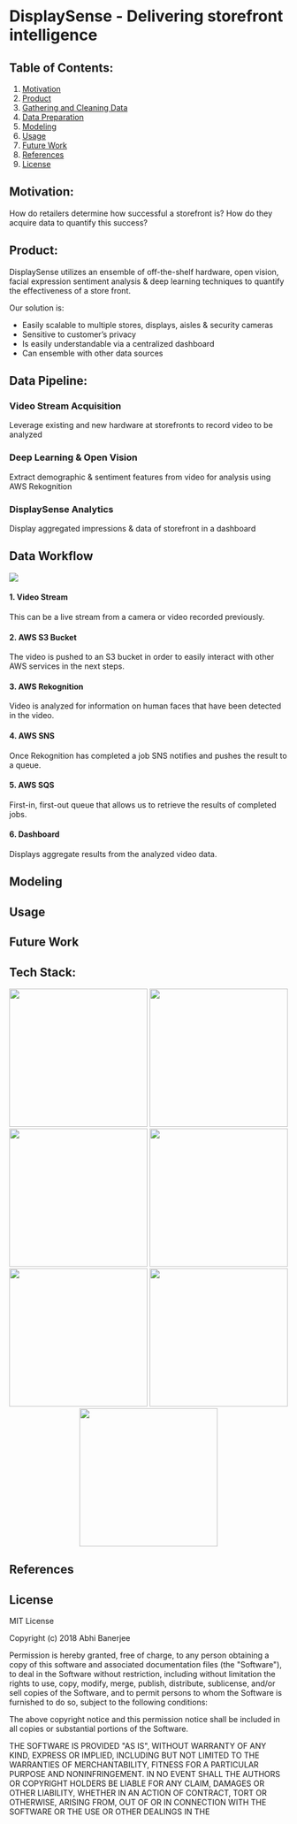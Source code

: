 # DisplaySense - Delivering storefront intelligence

## Table of Contents:
1. [Motivation](#motivation)
2. [Product](#product)
3. [Gathering and Cleaning Data](#gathering-and-cleaning-data)
4. [Data Preparation](#data-preparation)
5. [Modeling](#modeling)
6. [Usage](#usage)
7. [Future Work](#future-work)
8. [References](#references)
9. [License](#license)

## Motivation:
How do retailers determine how successful a storefront is? How do they acquire data to quantify this success? 

## Product:
DisplaySense utilizes an ensemble of off-the-shelf hardware, open vision, facial expression sentiment analysis & deep learning techniques to quantify the effectiveness of a store front.  

Our solution is:
* Easily scalable to multiple stores, displays, aisles & security cameras
* Sensitive to customer’s privacy
* Is easily understandable via a centralized dashboard
* Can ensemble with other data sources

## Data Pipeline:

### Video Stream Acquisition
Leverage existing and new hardware at storefronts to record video to be analyzed

### Deep Learning & Open Vision
Extract demographic & sentiment features from video for analysis using AWS Rekognition

### DisplaySense Analytics
Display aggregated impressions & data of storefront in a dashboard

## Data Workflow
![](https://i.imgur.com/d7tk2dS.png)

#### 1. Video Stream
This can be a live stream from a camera or video recorded previously.

#### 2. AWS S3 Bucket
The video is pushed to an S3 bucket in order to easily interact with other AWS services in the next steps.

#### 3. AWS Rekognition
Video is analyzed for information on human faces that have been detected in the video.

#### 4. AWS SNS
Once Rekognition has completed a job SNS notifies and pushes the result to a queue. 

#### 5. AWS SQS
First-in, first-out queue that allows us to retrieve the results of completed jobs.

#### 6. Dashboard
Displays aggregate results from the analyzed video data. 

## Modeling



## Usage



## Future Work


## Tech Stack:
<p align="center">
<img src="https://www.python.org/static/community_logos/python-logo-master-v3-TM.png" width="250">
<img src="https://upload.wikimedia.org/wikipedia/commons/1/1a/NumPy_logo.svg" width="250">
<img src="https://pandas.pydata.org/_static/pandas_logo.png" width="250">
<img src="https://cdn-images-1.medium.com/max/1600/1*AD9ZSLXKAhZ-_WomszsmPg.png" width="250">
<img src="https://camo.githubusercontent.com/630f51296667710aa4dd5959ec5cbc9c03bd48ac/687474703a2f2f7777772e6168612e696f2f6173736574732f6769746875622e37343333363932636162626661313332663334616462303334653739303966612e706e67" width="250">
<img src="http://flask.pocoo.org/static/logo/flask.png" width="250">
<img src="https://cdn-images-1.medium.com/max/1800/1*5mFQsJUF4FcVAaTJSPI0aA.png" width="250">
</p>


## References


## License
MIT License

Copyright (c) 2018 Abhi Banerjee

Permission is hereby granted, free of charge, to any person obtaining a copy
of this software and associated documentation files (the "Software"), to deal
in the Software without restriction, including without limitation the rights
to use, copy, modify, merge, publish, distribute, sublicense, and/or sell
copies of the Software, and to permit persons to whom the Software is
furnished to do so, subject to the following conditions:

The above copyright notice and this permission notice shall be included in all
copies or substantial portions of the Software.

THE SOFTWARE IS PROVIDED "AS IS", WITHOUT WARRANTY OF ANY KIND, EXPRESS OR
IMPLIED, INCLUDING BUT NOT LIMITED TO THE WARRANTIES OF MERCHANTABILITY,
FITNESS FOR A PARTICULAR PURPOSE AND NONINFRINGEMENT. IN NO EVENT SHALL THE
AUTHORS OR COPYRIGHT HOLDERS BE LIABLE FOR ANY CLAIM, DAMAGES OR OTHER
LIABILITY, WHETHER IN AN ACTION OF CONTRACT, TORT OR OTHERWISE, ARISING FROM,
OUT OF OR IN CONNECTION WITH THE SOFTWARE OR THE USE OR OTHER DEALINGS IN THE
